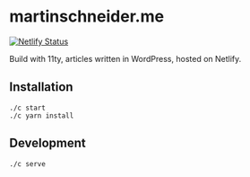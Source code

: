 # martinschneider.me

[![Netlify Status](https://api.netlify.com/api/v1/badges/2f543e4c-8bfa-4713-a062-64c79ddac084/deploy-status)](https://app.netlify.com/sites/musing-tereshkova-8654a8/deploys)

Build with 11ty, articles written in WordPress, hosted on Netlify.

## Installation

    ./c start
    ./c yarn install

## Development

    ./c serve
